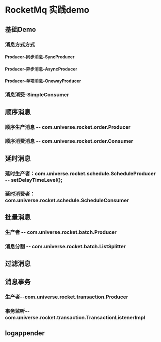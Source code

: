 # RocketMq 实践demo

## 基础Demo
### 消息方式方式
#### Producer-同步消息-SyncProducer
#### Producer-异步消息-AsyncProducer
#### Producer-单项消息-OnewayProducer

### 消息消费-SimpleConsumer

## 顺序消息
### 顺序生产消息 -- com.universe.rocket.order.Producer
### 顺序消费消息 -- com.universe.rocket.order.Consumer

## 延时消息
### 延时生产者：com.universe.rocket.schedule.ScheduleProducer -- setDelayTimeLevel();
### 延时消费者：com.universe.rocket.schedule.ScheduleConsumer

## 批量消息
### 生产者 -- com.universe.rocket.batch.Producer
### 消息分割 -- com.universe.rocket.batch.ListSplitter

## 过滤消息

## 消息事务
### 生产者--com.universe.rocket.transaction.Producer
### 事务监听--com.universe.rocket.transaction.TransactionListenerImpl


## logappender

 
